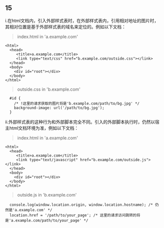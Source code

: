 ## 15 
i.在html文档内，引入外部样式表时，在外部样式表内，引用相对地址的图片时，其相对位置是基于外部样式表的域名来定位的。例如以下文档：
> index.html in 'a.example.com'
```
<html>
  <head>
     <title>a.example.com</title>
     <link type="text/css" href="b.example.com/outside.css"></link>
  </head>
  <body>
    <div id="root"></div>
  </body>
</html>
```  
> outside.css in 'b.example.com'  
```
  #id {
    /* !这里的请求获取的图片将是'b.example.com/path/to/bg.jpg' */
    background-image: url('/path/to/bg.jpg');
  }
```  
ii.外部样式表的这种行为和外部脚本完全不同。引入的外部脚本执行时，仍然以宿主html文档环境为准，例如以下文档：
> index.html in 'a.example.com'
```
<html>
  <head>
     <title>a.example.com</title>
     <link type="text/javascript" href="b.example.com/outside.js"></link>
  </head>
  <body>
    <div id="root"></div>
  </body>
</html>
```  
> outside.js in 'b.example.com'
```
  console.log(window.location.origin, window.location.hostname); /* 仍然是'a.example.com' */
  location.href = '/path/to/your_page'; /* 这里的请求访问跳转的将是'a.example.com/path/to/your_page' */
```  
  


